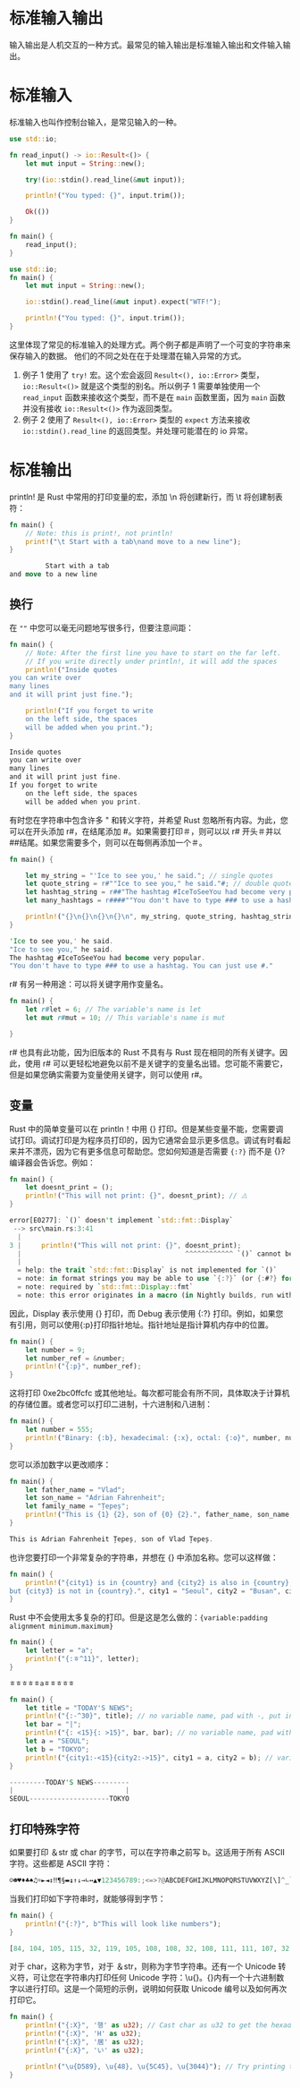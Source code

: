 # 标准输入输出

输入输出是人机交互的一种方式。最常见的输入输出是标准输入输出和文件输入输出。

# 标准输入

标准输入也叫作控制台输入，是常见输入的一种。

```rs
use std::io;

fn read_input() -> io::Result<()> {
    let mut input = String::new();

    try!(io::stdin().read_line(&mut input));

    println!("You typed: {}", input.trim());

    Ok(())
}

fn main() {
    read_input();
}

use std::io;
fn main() {
    let mut input = String::new();

    io::stdin().read_line(&mut input).expect("WTF!");

    println!("You typed: {}", input.trim());
}
```

这里体现了常见的标准输入的处理方式。两个例子都是声明了一个可变的字符串来保存输入的数据。 他们的不同之处在在于处理潜在输入异常的方式。

1. 例子 1 使用了 `try!` 宏。这个宏会返回 `Result<(), io::Error>` 类型，`io::Result<()>` 就是这个类型的别名。所以例子 1 需要单独使用一个 `read_input` 函数来接收这个类型，而不是在 `main` 函数里面，因为 `main` 函数并没有接收 `io::Result<()>` 作为返回类型。
2. 例子 2 使用了 `Result<(), io::Error>` 类型的 `expect` 方法来接收 `io::stdin().read_line` 的返回类型。并处理可能潜在的 io 异常。

# 标准输出

println! 是 Rust 中常用的打印变量的宏，添加 \n 将创建新行，而 \t 将创建制表符：

```rs
fn main() {
    // Note: this is print!, not println!
    print!("\t Start with a tab\nand move to a new line");
}

         Start with a tab
and move to a new line
```

## 换行

在 `""` 中您可以毫无问题地写很多行，但要注意间距：

```rs
fn main() {
    // Note: After the first line you have to start on the far left.
    // If you write directly under println!, it will add the spaces
    println!("Inside quotes
you can write over
many lines
and it will print just fine.");

    println!("If you forget to write
    on the left side, the spaces
    will be added when you print.");
}

Inside quotes
you can write over
many lines
and it will print just fine.
If you forget to write
    on the left side, the spaces
    will be added when you print.
```

有时您在字符串中包含许多 " 和转义字符，并希望 Rust 忽略所有内容。为此，您可以在开头添加 r#，在结尾添加 #。如果需要打印＃，则可以以 r# 开头＃并以##结尾。如果您需要多个，则可以在每侧再添加一个＃。

```rs
fn main() {

    let my_string = "'Ice to see you,' he said."; // single quotes
    let quote_string = r#""Ice to see you," he said."#; // double quotes
    let hashtag_string = r##"The hashtag #IceToSeeYou had become very popular."##; // Has one # so we need at least ##
    let many_hashtags = r####""You don't have to type ### to use a hashtag. You can just use #.""####; // Has three ### so we need at least ####

    println!("{}\n{}\n{}\n{}\n", my_string, quote_string, hashtag_string, many_hashtags);
}

'Ice to see you,' he said.
"Ice to see you," he said.
The hashtag #IceToSeeYou had become very popular.
"You don't have to type ### to use a hashtag. You can just use #."
```

r# 有另一种用途：可以将关键字用作变量名。

```rs
fn main() {
    let r#let = 6; // The variable's name is let
    let mut r#mut = 10; // This variable's name is mut

}
```

r# 也具有此功能，因为旧版本的 Rust 不具有与 Rust 现在相同的所有关键字。因此，使用 r# 可以更轻松地避免以前不是关键字的变量名出错。您可能不需要它，但是如果您确实需要为变量使用关键字，则可以使用 r#。

## 变量

Rust 中的简单变量可以在 println！中用 {} 打印。但是某些变量不能，您需要调试打印。调试打印是为程序员打印的，因为它通常会显示更多信息。调试有时看起来并不漂亮，因为它有更多信息可帮助您。您如何知道是否需要 `{:?}` 而不是 {}? 编译器会告诉您。例如：

```rs
fn main() {
    let doesnt_print = ();
    println!("This will not print: {}", doesnt_print); // ⚠️
}

error[E0277]: `()` doesn't implement `std::fmt::Display`
 --> src\main.rs:3:41
  |
3 |     println!("This will not print: {}", doesnt_print);
  |                                         ^^^^^^^^^^^^ `()` cannot be formatted with the default formatter
  |
  = help: the trait `std::fmt::Display` is not implemented for `()`
  = note: in format strings you may be able to use `{:?}` (or {:#?} for pretty-print) instead
  = note: required by `std::fmt::Display::fmt`
  = note: this error originates in a macro (in Nightly builds, run with -Z macro-backtrace for more info)
```

因此，Display 表示使用 {} 打印，而 Debug 表示使用 {:?} 打印。例如，如果您有引用，则可以使用{:p}打印指针地址。指针地址是指计算机内存中的位置。

```rs
fn main() {
    let number = 9;
    let number_ref = &number;
    println!("{:p}", number_ref);
}
```

这将打印 0xe2bc0ffcfc 或其他地址。每次都可能会有所不同，具体取决于计算机的存储位置。或者您可以打印二进制，十六进制和八进制：

```rs
fn main() {
    let number = 555;
    println!("Binary: {:b}, hexadecimal: {:x}, octal: {:o}", number, number, number);
}
```

您可以添加数字以更改顺序：

```rs
fn main() {
    let father_name = "Vlad";
    let son_name = "Adrian Fahrenheit";
    let family_name = "Țepeș";
    println!("This is {1} {2}, son of {0} {2}.", father_name, son_name, family_name);
}

This is Adrian Fahrenheit Țepeș, son of Vlad Țepeș.
```

也许您要打印一个非常复杂的字符串，并想在 {} 中添加名称。您可以这样做：

```rs
fn main() {
    println!("{city1} is in {country} and {city2} is also in {country},
but {city3} is not in {country}.", city1 = "Seoul", city2 = "Busan", city3 = "Tokyo", country = "Korea");
}
```

Rust 中不会使用太多复杂的打印。但是这是怎么做的：`{variable:padding alignment minimum.maximum}`

```rs
fn main() {
    let letter = "a";
    println!("{:ㅎ^11}", letter);
}

ㅎㅎㅎㅎㅎaㅎㅎㅎㅎㅎ

fn main() {
    let title = "TODAY'S NEWS";
    println!("{:-^30}", title); // no variable name, pad with -, put in centre, 30 characters long
    let bar = "|";
    println!("{: <15}{: >15}", bar, bar); // no variable name, pad with space, 15 characters each, one to the left, one to the right
    let a = "SEOUL";
    let b = "TOKYO";
    println!("{city1:-<15}{city2:->15}", city1 = a, city2 = b); // variable names city1 and city2, pad with -, one to the left, one to the right
}

---------TODAY'S NEWS---------
|                            |
SEOUL--------------------TOKYO
```

## 打印特殊字符

如果要打印 ＆str 或 char 的字节，可以在字符串之前写 b。这适用于所有 ASCII 字符。这些都是 ASCII 字符：

```rs
☺☻♥♦♣♠♫☼►◄↕‼¶§▬↨↑↓→∟↔▲▼123456789:;<=>?@ABCDEFGHIJKLMNOPQRSTUVWXYZ[\]^_`abcdefghijklmnopqrstuvwxyz{|}~
```

当我们打印如下字符串时，就能够得到字节：

```rs
fn main() {
    println!("{:?}", b"This will look like numbers");
}

[84, 104, 105, 115, 32, 119, 105, 108, 108, 32, 108, 111, 111, 107, 32, 108, 105, 107, 101, 32, 110, 117, 109, 98, 101, 114, 115]
```

对于 char，这称为字节，对于 ＆str，则称为字节字符串。还有一个 Unicode 转义符，可让您在字符串内打印任何 Unicode 字符：\u{}。{}内有一个十六进制数字以进行打印。这是一个简短的示例，说明如何获取 Unicode 编号以及如何再次打印它。

```rs
fn main() {
    println!("{:X}", '행' as u32); // Cast char as u32 to get the hexadecimal value
    println!("{:X}", 'H' as u32);
    println!("{:X}", '居' as u32);
    println!("{:X}", 'い' as u32);

    println!("\u{D589}, \u{48}, \u{5C45}, \u{3044}"); // Try printing them with unicode escape \u
}
```
